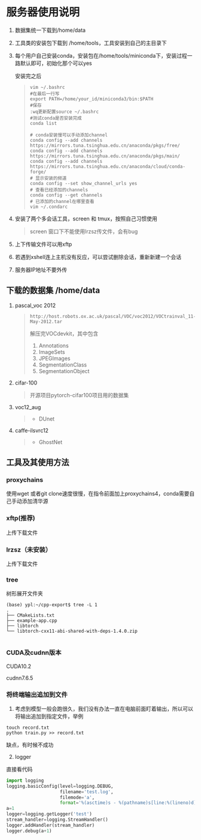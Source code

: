 # 服务器使用说明

1. 数据集统一下载到/home/data

2. 工具类的安装包下载到 /home/tools，工具安装到自己的主目录下

3. 每个用户自己安装conda，安装包在/home/tools/miniconda下，安装过程一路默认即可，初始化那个可以yes

   安装完之后

   > ```shell
   > vim ~/.bashrc
   > #在最后一行写
   > export PATH=/home/your_id/miniconda3/bin:$PATH
   > #保存
   > :wq更新配置source ~/.bashrc
   > #测试conda是否安装完成 
   > conda list
   > 
   > # conda安装慢可以手动添加channel
   > conda config --add channels https://mirrors.tuna.tsinghua.edu.cn/anaconda/pkgs/free/
   > conda config --add channels https://mirrors.tuna.tsinghua.edu.cn/anaconda/pkgs/main/
   > conda config --add channels https://mirrors.tuna.tsinghua.edu.cn/anaconda/cloud/conda-forge/
   > # 显示安装的频道
   > conda config --set show_channel_urls yes 
   > # 查看已经添加的channels
   > conda config --get channels
   > # 已添加的channel在哪里查看
   > vim ~/.condarc
   > ```

4. 安装了两个多会话工具，screen 和 tmux，按照自己习惯使用

   > screen 窗口下不能使用lrzsz传文件，会有bug

5. 上下传输文件可以用xftp

6. 若遇到xshell连上主机没有反应，可以尝试删除会话，重新新建一个会话

8. 服务器IP地址不要外传

## 下载的数据集 /home/data

1. pascal_voc 2012 

   > ```shell
   > http://host.robots.ox.ac.uk/pascal/VOC/voc2012/VOCtrainval_11-May-2012.tar
   > ```
   >
   > 解压完VOCdevkit，其中包含
   >
   > 1. Annotations
   > 2. ImageSets
   > 3. JPEGImages
   > 4. SegmentationClass
   > 5. SegmentationObject

2. cifar-100

   > 开源项目pytorch-cifar100项目用的数据集

3. voc12_aug

   > - DUnet

4. caffe-ilsvrc12

   >- GhostNet

## 工具及其使用方法

### proxychains

使用wget 或者git clone速度很慢，在指令前面加上proxychains4，conda需要自己手动添加清华源

### xftp(推荐)

上传下载文件

### lrzsz（未安装）

上传下载文件

### tree

树形展开文件夹

``` 
(base) ypl:~/cpp-export$ tree -L 1
.
├── CMakeLists.txt
├── example-app.cpp
├── libtorch
└── libtorch-cxx11-abi-shared-with-deps-1.4.0.zip


```

### CUDA及cudnn版本

CUDA10.2

cudnn7.6.5

### 将终端输出追加到文件

1. 考虑到模型一般会跑很久，我们没有办法一直在电脑前面盯着输出，所以可以将输出追加到指定文件，举例

```shell
touch record.txt
python train.py >> record.txt
```

缺点，有时候不成功

2. logger

直接看代码

```python
import logging
logging.basicConfig(level=logging.DEBUG,
                    filename='test.log',
                    filemode='a',
                    format='%(asctime)s - %(pathname)s[line:%(lineno)d] - %(levelname)s: %(message)s')
a=1
logger=logging.getLogger('test')
stream_handler=logging.StreamHandler()
logger.addHandler(stream_handler)
logger.debug(a+1)
```

